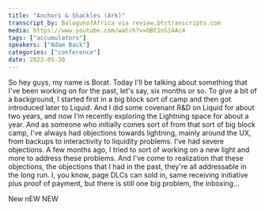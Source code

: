 ```yaml
---
title: "Anchors & Shackles (Ark)"
transcript_by: BalogunofAfrica via review.btctranscripts.com
media: https://www.youtube.com/watch?v=OBt1nS14Ac4
tags: ["accumulators"]
speakers: ["Adam Back"]
categories: ["conference"]
date: 2023-05-30
---
```

So hey guys, my name is Borat.
Today I'll be talking about something that I've been working on for the past, let's say, six months or so.
To give a bit of a background, I started first in a big block sort of camp and then got introduced later to Liquid.
And I did some covenant R&D on Liquid for about two years, and now I'm recently exploring the Lightning space for about a year.
And as someone who initially comes sort of from that sort of big block camp, I've always had objections towards lightning, mainly around the UX, from backups to interactivity to liquidity problems.
I've had severe objections.
A few months ago, I tried to sort of working on a new light and more to address these problems.
And I've come to realization that these objections, the objections that I had in the past, they're all addressable in the long run.
I, you know, page DLCs can sold in, same receiving initiative plus proof of payment, but there is still one big problem, the inboxing...

New nEW NEW